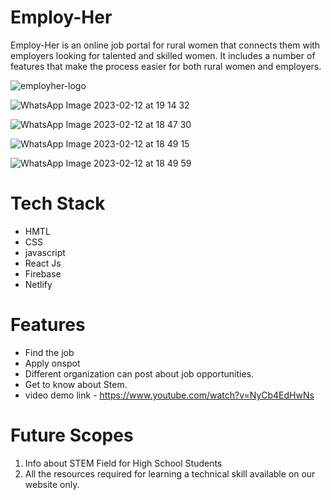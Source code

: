 # Employ-Her
Employ-Her is an online job portal for rural women that connects them with employers looking for talented and skilled women. It includes a number of features that make the process easier for both rural women and employers.

![employher-logo](https://user-images.githubusercontent.com/85976870/218314551-cc167347-d93b-44f1-823d-db2b3a9cfa89.jpeg)

![WhatsApp Image 2023-02-12 at 19 14 32](https://user-images.githubusercontent.com/85976870/218314746-b87c0f9a-68e9-4af7-b8ea-2d34aad993f9.jpeg)

![WhatsApp Image 2023-02-12 at 18 47 30](https://user-images.githubusercontent.com/85976870/218313543-6e807327-b9a1-44b9-945c-2c9b89996dbd.jpeg)

![WhatsApp Image 2023-02-12 at 18 49 15](https://user-images.githubusercontent.com/85976870/218314266-eafaad3f-12aa-4b9b-9b78-41304c869149.jpeg)

![WhatsApp Image 2023-02-12 at 18 49 59](https://user-images.githubusercontent.com/85976870/218314284-1b3497a4-e50a-4216-aab5-3e7d528ee123.jpeg)

#  Tech Stack 
 - HMTL
 - CSS
 - javascript
 - React Js
 - Firebase
 - Netlify

#  Features
 - Find the job
 - Apply onspot
 - Different organization can post about job opportunities.
 - Get to know about Stem.
 - video demo link - https://www.youtube.com/watch?v=NyCb4EdHwNs

#  Future Scopes
 1. Info about STEM Field for High School Students
 2. All the resources required for learning a technical skill available on our website only.

 
